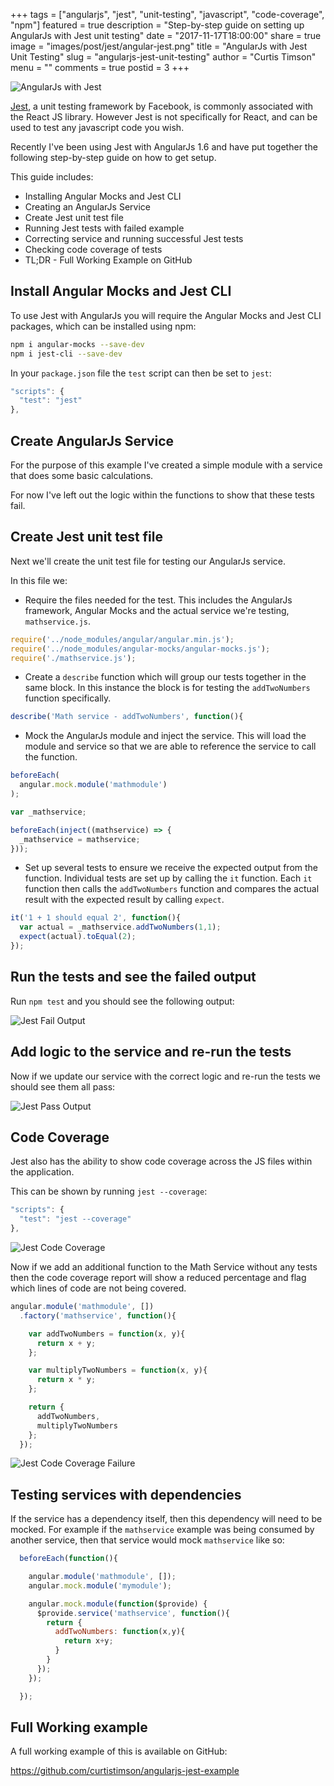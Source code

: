 +++
tags = ["angularjs", "jest", "unit-testing", "javascript", "code-coverage", "npm"]
featured = true
description = "Step-by-step guide on setting up AngularJs with Jest unit testing"
date = "2017-11-17T18:00:00"
share = true
image = "images/post/jest/angular-jest.png"
title = "AngularJs with Jest Unit Testing"
slug = "angularjs-jest-unit-testing"
author = "Curtis Timson"
menu = ""
comments = true
postid = 3
+++

![AngularJs with Jest](/images/post/jest/angular-jest.png)

[Jest](https://facebook.github.io/jest/), a unit testing framework by Facebook, is commonly associated with the React JS library. However Jest is not specifically for React, and can be used to test any javascript code you wish.

Recently I've been using Jest with AngularJs 1.6 and have put together the following step-by-step guide on how to get setup.

This guide includes:

 - Installing Angular Mocks and Jest CLI
 - Creating an AngularJs Service
 - Create Jest unit test file
 - Running Jest tests with failed example
 - Correcting service and running successful Jest tests
 - Checking code coverage of tests
 - TL;DR - Full Working Example on GitHub

## Install Angular Mocks and Jest CLI

To use Jest with AngularJs you will require the Angular Mocks and Jest CLI packages, which can be installed using npm:

```bash
npm i angular-mocks --save-dev
npm i jest-cli --save-dev
```

In your `package.json` file the `test` script can then be set to `jest`:

```js
"scripts": {
  "test": "jest"
},
```

## Create AngularJs Service

For the purpose of this example I've created a simple module with a service that does some basic calculations.

For now I've left out the logic within the functions to show that these tests fail.

<div data-gist-id="570f07e81d8e87e191315418f4aaab27"></div>

## Create Jest unit test file

Next we'll create the unit test file for testing our AngularJs service.

In this file we:

 - Require the files needed for the test. This includes the AngularJs framework, Angular Mocks and the actual service we're testing, `mathservice.js`.

```js
require('../node_modules/angular/angular.min.js');
require('../node_modules/angular-mocks/angular-mocks.js');
require('./mathservice.js');
```

 - Create a `describe` function which will group our tests together in the same block. In this instance the block is for testing the `addTwoNumbers` function specifically.

```js
describe('Math service - addTwoNumbers', function(){
```

 - Mock the AngularJs module and inject the service. This will load the module and service so that we are able to reference the service to call the function.

```js
beforeEach(
  angular.mock.module('mathmodule')
);

var _mathservice;

beforeEach(inject((mathservice) => {
  _mathservice = mathservice;
}));
```

 - Set up several tests to ensure we receive the expected output from the function. Individual tests are set up by calling the `it` function. Each `it` function then calls the `addTwoNumbers` function and compares the actual result with the expected result by calling `expect`.

```js
it('1 + 1 should equal 2', function(){
  var actual = _mathservice.addTwoNumbers(1,1);
  expect(actual).toEqual(2);
});
```

<div data-gist-id="924072c168afe2754738ef3f86b39a3e"></div>

## Run the tests and see the failed output

Run `npm test` and you should see the following output:

![Jest Fail Output](/images/post/jest/jest-example-fail.png)

## Add logic to the service and re-run the tests

Now if we update our service with the correct logic and re-run the tests we should see them all pass:

<div data-gist-id="2ed147ad4d98c9bcb9e694d8861f65bd"></div>

![Jest Pass Output](/images/post/jest/jest-example-pass.png)

## Code Coverage

Jest also has the ability to show code coverage across the JS files within the application.

This can be shown by running `jest --coverage`:

```js
"scripts": {
  "test": "jest --coverage"
},
```

![Jest Code Coverage](/images/post/jest/jest-codecoverage.png)

Now if we add an additional function to the Math Service without any tests then the code coverage report will show a reduced percentage and flag which lines of code are not being covered.

```js
angular.module('mathmodule', [])
  .factory('mathservice', function(){

    var addTwoNumbers = function(x, y){
      return x + y;
    };

    var multiplyTwoNumbers = function(x, y){
      return x * y;
    };

    return {
      addTwoNumbers,
      multiplyTwoNumbers
    };
  });
```

![Jest Code Coverage Failure](/images/post/jest/jest-codecoverage-fail.png)


## Testing services with dependencies

If the service has a dependency itself, then this dependency will need to be mocked. For example if the `mathservice` example was being consumed by another service, then that service would mock `mathservice` like so:

```js
  beforeEach(function(){

    angular.module('mathmodule', []);
    angular.mock.module('mymodule');

    angular.mock.module(function($provide) {
      $provide.service('mathservice', function(){
        return {
          addTwoNumbers: function(x,y){
            return x+y;
          }
        }
      });
    });

  });
```


## Full Working example

A full working example of this is available on GitHub:

https://github.com/curtistimson/angularjs-jest-example